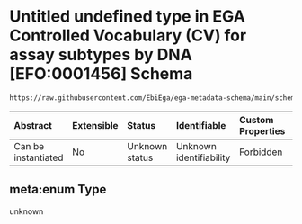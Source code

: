 # Untitled undefined type in EGA Controlled Vocabulary (CV) for assay subtypes by DNA \[EFO:0001456] Schema

```txt
https://raw.githubusercontent.com/EbiEga/ega-metadata-schema/main/schemas/controlled_vocabulary_schemas/EGA.cv.assay_subtype_by_dna.json#/meta:enum
```



| Abstract            | Extensible | Status         | Identifiable            | Custom Properties | Additional Properties | Access Restrictions | Defined In                                                                                                                                      |
| :------------------ | :--------- | :------------- | :---------------------- | :---------------- | :-------------------- | :------------------ | :---------------------------------------------------------------------------------------------------------------------------------------------- |
| Can be instantiated | No         | Unknown status | Unknown identifiability | Forbidden         | Allowed               | none                | [EGA.cv.assay\_subtype\_by\_dna.json\*](../../../schemas/controlled_vocabulary_schemas/EGA.cv.assay_subtype_by_dna.json "open original schema") |

## meta:enum Type

unknown
